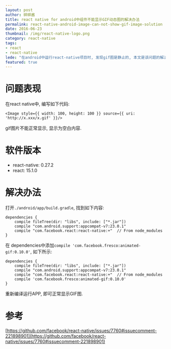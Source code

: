 ```yaml
---
layout: post
author: 碎碎酱
title: react native for android中组件不能显示GIF动态图的解决办法
permalink: react-native-android-image-can-not-show-gif-image-solution
date: 2016-06-23
thumbnail: /img/react-native-logo.png
category: react-native
tags: 
- react
- react-native
lede: "在android中运行react-native项目时, 发现gif图是静止的, 本文是该问题的解决办法."
featured: true
---
```


# 问题表现

在react native中, 编写如下代码:

```
<Image style={{ width: 100, height: 100 }} source={{ uri: 'http://x.xxx/x.gif' }}/>
```

gif图片不能正常显示, 显示为空白内容.

# 软件版本

* react-native: 0.27.2
* react: 15.1.0

# 解决办法

打开`./android/app/build.gradle`, 找到如下内容:

```
dependencies {
    compile fileTree(dir: "libs", include: ["*.jar"])
    compile "com.android.support:appcompat-v7:23.0.1"
    compile "com.facebook.react:react-native:+"  // From node_modules
}
```

在 dependencies中添加`compile 'com.facebook.fresco:animated-gif:0.10.0'`, 如下所示:

```
dependencies {
    compile fileTree(dir: "libs", include: ["*.jar"])
    compile "com.android.support:appcompat-v7:23.0.1"
    compile "com.facebook.react:react-native:+"  // From node_modules
    compile 'com.facebook.fresco:animated-gif:0.10.0'
}
```

重新编译运行APP, 即可正常显示GIF图.

# 参考

[https://github.com/facebook/react-native/issues/7760#issuecomment-221898901](https://github.com/facebook/react-native/issues/7760#issuecomment-221898901)